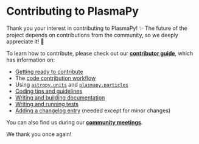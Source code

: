# Contributing to PlasmaPy

Thank you your interest in contributing to PlasmaPy! ✨
The future of the project depends on contributions from the community,
so we deeply appreciate it! 🌱

To learn how to contribute, please check out our
[**contributor guide**](https://docs.plasmapy.org/en/latest/contributing/index.html),
which has information on:

- [Getting ready to contribute](https://docs.plasmapy.org/en/latest/contributing/getting_ready.html#getting-ready-to-contribute)
- The [code contribution workflow](https://docs.plasmapy.org/en/latest/contributing/workflow.html#code-contribution-workflow)
- Using [`astropy.units`](https://docs.plasmapy.org/en/latest/notebooks/getting_started/units.html#Using-Astropy-Units) and [`plasmapy.particles`](https://docs.plasmapy.org/en/latest/notebooks/getting_started/particles.html#Using-PlasmaPy-Particles)
- [Coding tips and guidelines](https://docs.plasmapy.org/en/latest/contributing/coding_guide.html#coding-guide)
- [Writing and building documentation](https://docs.plasmapy.org/en/latest/contributing/doc_guide.html#writing-documentation)
- [Writing and running tests](https://docs.plasmapy.org/en/latest/contributing/testing_guide.html#testing-guide)
- [Adding a changelog entry](https://docs.plasmapy.org/en/latest/contributing/changelog_guide.html#adding-a-changelog-entry) (needed except for minor changes)

You can also find us during our [**community meetings**](https://www.plasmapy.org/meetings/weekly).

We thank you once again!

